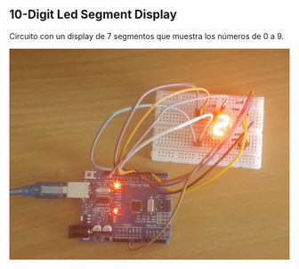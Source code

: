 ## 10-Digit Led Segment Display
Circuito con un display de 7 segmentos que muestra los números de 0 a 9.

![alt text](./circuito/circuito.jpg)